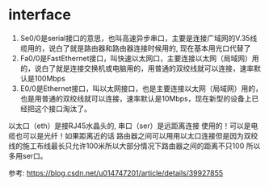 # interface

1. Se0/0是serial接口的意思，也叫高速异步串口，主要是连接广域网的V.35线缆用的，说白了就是路由器和路由器连接时候用的, 现在基本用光口代替了
2. Fa0/0是FastEthernet接口，叫快速以太网口，主要连接以太网（局域网）用的，说白了就是连接交换机或电脑用的，用普通的双绞线就可以连接，速率默认是100Mbps
3. E0/0是Ethernet接口，叫以太网接口，也是主要连接以太网（局域网）用的，也是用普通的双绞线就可以连接，速率默认是10Mbps，现在新型的设备上已经把这个接口淘汰了。

以太口（eth）是接RJ45水晶头的, 串口（ser）是远距离连接 使用的！可以是电缆也可以是光纤！如果距离近的话 路由器之间可以用用以太口连接但是因为双绞线的施工布线最长只允许100米所以大部分情况下路由器之间的距离不只100 所以多用ser口。

参考:
https://blog.csdn.net/u014747201/article/details/39927855
